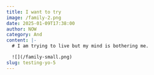 ```yaml
---
title: I want to try
image: /family-2.png
date: 2025-01-09T17:38:00
author: NOW
category: And
content: |-
  # I am trying to live but my mind is bothering me.

  ![](/family-small.png)
slug: testing-yo-5
---
```


